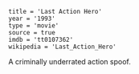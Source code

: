 ```
title = 'Last Action Hero'
year = '1993'
type = 'movie'
source = true
imdb = 'tt0107362'
wikipedia = 'Last_Action_Hero'
```

A criminally underrated action spoof.

